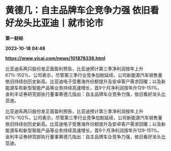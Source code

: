# 黄德几：自主品牌车企竞争力强 依旧看好龙头比亚迪丨就市论市
**第一财经**

**2023-10-18 04:48**

**https://www.yicai.com/news/101878336.html**

比亚迪系两只股份发正面盈利预告，比亚迪预计第三季净利润按年上升67%-102%，公司表示，尽管第三季行业竞争加剧延续，公司新能源汽车销售量依旧持续创历史新高。比亚迪电子受惠海外份额提升及安卓客户需求回暖；以及新能源车和新型智能产品等业务持续高速增长，首9个月净利润按年升129-151%。金利丰证券研究部执行董事黄德几指出：自主品牌车企竞争力强，依旧看好龙头比亚迪。

比亚迪系两只股份发正面盈利预告，比亚迪预计第三季净利润按年上升67%-102%，公司表示，尽管第三季行业竞争加剧延续，公司新能源汽车销售量依旧持续创历史新高。比亚迪电子受惠海外份额提升及安卓客户需求回暖；以及新能源车和新型智能产品等业务持续高速增长，首9个月净利润按年升129-151%。金利丰证券研究部执行董事黄德几指出：自主品牌车企竞争力强，依旧看好龙头比亚迪。